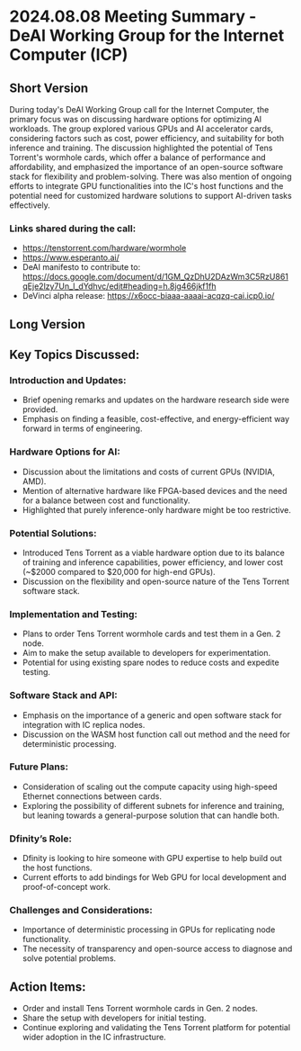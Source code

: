 # 2024.08.08 Meeting Summary - DeAI Working Group for the Internet Computer (ICP)

## Short Version
During today's DeAI Working Group call for the Internet Computer, the primary focus was on discussing hardware options for optimizing AI workloads. The group explored various GPUs and AI accelerator cards, considering factors such as cost, power efficiency, and suitability for both inference and training. The discussion highlighted the potential of Tens Torrent's wormhole cards, which offer a balance of performance and affordability, and emphasized the importance of an open-source software stack for flexibility and problem-solving. There was also mention of ongoing efforts to integrate GPU functionalities into the IC's host functions and the potential need for customized hardware solutions to support AI-driven tasks effectively.

### Links shared during the call:
* https://tenstorrent.com/hardware/wormhole 
* https://www.esperanto.ai/ 
* DeAI manifesto to contribute to: https://docs.google.com/document/d/1GM_QzDhU2DAzWm3C5RzU861qEje2lzy7Un_l_dYdhvc/edit#heading=h.8jg466jkf1fh 
* DeVinci alpha release: https://x6occ-biaaa-aaaai-acqzq-cai.icp0.io/ 

## Long Version
## Key Topics Discussed:

### Introduction and Updates:
- Brief opening remarks and updates on the hardware research side were provided.
- Emphasis on finding a feasible, cost-effective, and energy-efficient way forward in terms of engineering.

### Hardware Options for AI:
- Discussion about the limitations and costs of current GPUs (NVIDIA, AMD).
- Mention of alternative hardware like FPGA-based devices and the need for a balance between cost and functionality.
- Highlighted that purely inference-only hardware might be too restrictive.

### Potential Solutions:
- Introduced Tens Torrent as a viable hardware option due to its balance of training and inference capabilities, power efficiency, and lower cost (~$2000 compared to $20,000 for high-end GPUs).
- Discussion on the flexibility and open-source nature of the Tens Torrent software stack.

### Implementation and Testing:
- Plans to order Tens Torrent wormhole cards and test them in a Gen. 2 node.
- Aim to make the setup available to developers for experimentation.
- Potential for using existing spare nodes to reduce costs and expedite testing.

### Software Stack and API:
- Emphasis on the importance of a generic and open software stack for integration with IC replica nodes.
- Discussion on the WASM host function call out method and the need for deterministic processing.

### Future Plans:
- Consideration of scaling out the compute capacity using high-speed Ethernet connections between cards.
- Exploring the possibility of different subnets for inference and training, but leaning towards a general-purpose solution that can handle both.

### Dfinity’s Role:
- Dfinity is looking to hire someone with GPU expertise to help build out the host functions.
- Current efforts to add bindings for Web GPU for local development and proof-of-concept work.

### Challenges and Considerations:
- Importance of deterministic processing in GPUs for replicating node functionality.
- The necessity of transparency and open-source access to diagnose and solve potential problems.

## Action Items:
- Order and install Tens Torrent wormhole cards in Gen. 2 nodes.
- Share the setup with developers for initial testing.
- Continue exploring and validating the Tens Torrent platform for potential wider adoption in the IC infrastructure.


